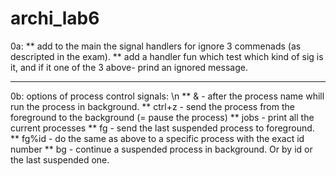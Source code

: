 # archi_lab6

0a: 
** add to the main the signal handlers for ignore 3 commenads (as descripted in the exam).
** add a handler fun which test which kind of sig is it, and if it one of the 3 above- prind an ignored message.

--------------------------------------------------------------------------
0b:
options of process control signals: \n
**  &      - after the process name whill run the process in background.
**  ctrl+z - send the process from the foreground to the background (= pause the process)
**  jobs   - print all the current processes
**     fg  - send the last suspended process to foreground.
**  fg%id  - do the same as above to a specific process with the exact id number
**     bg  - continue a suspended process in background. Or by id or the last suspended one.

